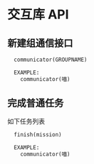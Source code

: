 # 交互库 API

## 新建组通信接口

```python
  communicator(GROUPNAME)

  EXAMPLE:
    communicator(喵)
```

## 完成普通任务

如下任务列表

```python
  finish(mission)

  EXAMPLE:
    communicator(喵)
```
